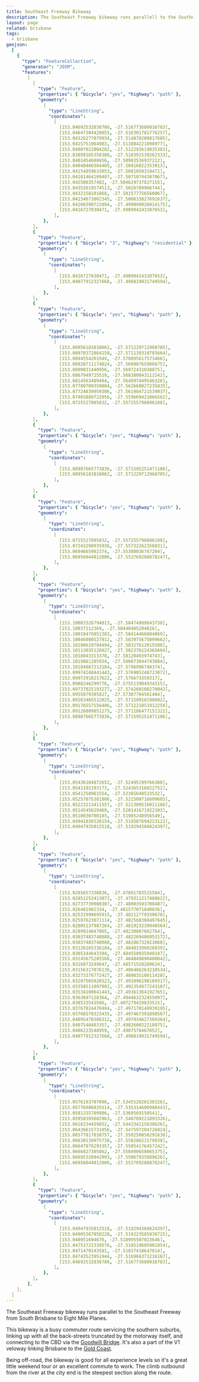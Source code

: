 ```yaml
---
title: Southeast Freeway Bikeway
description: The Southeast Freeway bikeway runs parallell to the Southeast Freeway from South Brisbane to Eight Mile Planes.
layout: page
related: brisbane
tags:
  - brisbane
geojson:
  [
    {
      "type": "FeatureCollection",
      "generator": "JOSM",
      "features":
        [
          {
            "type": "Feature",
            "properties": { "bicycle": "yes", "highway": "path" },
            "geometry":
              {
                "type": "LineString",
                "coordinates":
                  [
                    [153.04692532038786, -27.516773680016783],
                    [153.04647304428855, -27.516301781776257],
                    [153.04326277079934, -27.514878209817685],
                    [153.0415751964983, -27.513884221898977],
                    [153.04007022004282, -27.512293619035383],
                    [153.03899165358308, -27.510391539262333],
                    [153.0401454688656, -27.50983536937222],
                    [153.04040460384405, -27.50916822353913],
                    [153.04154859633053, -27.5081850319471],
                    [153.04181464109487, -27.50710744387067],
                    [153.042506357482, -27.504629737827155],
                    [153.04352619574513, -27.5026789966744],
                    [153.0432158101868, -27.501577756560067],
                    [153.04234673062345, -27.500633827691637],
                    [153.04260390722894, -27.499099926014175],
                    [153.0416727030471, -27.498994243107653],
                  ],
              },
          },
          {
            "type": "Feature",
            "properties": { "bicycle": "3", "highway": "residential" },
            "geometry":
              {
                "type": "LineString",
                "coordinates":
                  [
                    [153.0416727030471, -27.498994243107653],
                    [153.04077912327668, -27.498819031749594],
                  ],
              },
          },
          {
            "type": "Feature",
            "properties": { "bicycle": "yes", "highway": "path" },
            "geometry":
              {
                "type": "LineString",
                "coordinates":
                  [
                    [153.08956183810062, -27.571229712968705],
                    [153.08970372864158, -27.571139310785664],
                    [153.0894554201949, -27.570895617573466],
                    [153.08920711174824, -27.56998765906675],
                    [153.0890031440956, -27.56972431038875],
                    [153.0867949725519, -27.568380043111542],
                    [153.0814563409484, -27.564897449546326],
                    [153.07780709359804, -27.562660827235835],
                    [153.07724839959306, -27.561984721539037],
                    [153.07465889722056, -27.559669421066562],
                    [153.0725527095032, -27.557255796096108],
                  ],
              },
          },
          {
            "type": "Feature",
            "properties": { "bicycle": "yes", "highway": "path" },
            "geometry":
              {
                "type": "LineString",
                "coordinates":
                  [
                    [153.08987665773836, -27.571595251471106],
                    [153.08956183810062, -27.571229712968705],
                  ],
              },
          },
          {
            "type": "Feature",
            "properties": { "bicycle": "yes", "highway": "path" },
            "geometry":
              {
                "type": "LineString",
                "coordinates":
                  [
                    [153.0725527095032, -27.557255796096108],
                    [153.07243298935936, -27.55732262356031],
                    [153.0694665902374, -27.55380036767204],
                    [153.06956044812006, -27.553769288878247],
                  ],
              },
          },
          {
            "type": "Feature",
            "properties": { "bicycle": "yes", "highway": "path" },
            "geometry":
              {
                "type": "LineString",
                "coordinates":
                  [
                    [153.10083326794813, -27.58474989643738],
                    [153.10037212369, -27.58440405204826],
                    [153.10019476051383, -27.58414466804069],
                    [153.10046080527812, -27.583975675099662],
                    [153.10100619704494, -27.58327612015508],
                    [153.10113035126827, -27.582376124365684],
                    [153.1018043313378, -27.58120493974743],
                    [153.1019861285934, -27.580073044743084],
                    [153.10184867213184, -27.5796996740374],
                    [153.09974248441443, -27.576905248723072],
                    [153.09972918217622, -27.576673359317],
                    [153.0988246299776, -27.575513904934315],
                    [153.09737025193277, -27.574260108270042],
                    [153.0955079385827, -27.57307704561484],
                    [153.09263465512825, -27.57159918198602],
                    [153.09176557556486, -27.571221851912256],
                    [153.09126009051275, -27.571186477151322],
                    [153.08987665773836, -27.571595251471106],
                  ],
              },
          },
          {
            "type": "Feature",
            "properties": { "bicycle": "yes", "highway": "path" },
            "geometry":
              {
                "type": "LineString",
                "coordinates":
                  [
                    [153.05436104872652, -27.52495199766308],
                    [153.0541102193173, -27.524365316022752],
                    [153.0541258961554, -27.52385648533532],
                    [153.05257075381806, -27.521509716609685],
                    [153.05223213411557, -27.521309516011186],
                    [153.0514545629469, -27.520141671922303],
                    [153.0510030700103, -27.51985248956549],
                    [153.04941030326154, -27.519507694223122],
                    [153.04947935012518, -27.519294368824397],
                  ],
              },
          },
          {
            "type": "Feature",
            "properties": { "bicycle": "yes", "highway": "path" },
            "geometry":
              {
                "type": "LineString",
                "coordinates":
                  [
                    [153.0285657330836, -27.47891783515504],
                    [153.02851252413072, -27.479311217408622],
                    [153.02737739980307, -27.48003503708487],
                    [153.026401902334, -27.481577071840036],
                    [153.02531998695915, -27.48212779330678],
                    [153.02597623071114, -27.482568368497645],
                    [153.02805137987264, -27.481923239940564],
                    [153.0289914047065, -27.48230087662764],
                    [153.03037483748088, -27.482269406953172],
                    [153.03037483748088, -27.48286732923068],
                    [153.03126165336184, -27.48401596028839],
                    [153.0305344643394, -27.484550935048347],
                    [153.03145675285566, -27.484849890400042],
                    [153.0316873249847, -27.48571528289624],
                    [153.03156317076136, -27.486486263210534],
                    [153.03273376772427, -27.48903518011428],
                    [153.03287565826523, -27.491096298169317],
                    [153.03358511097002, -27.492354977243107],
                    [153.03534100641443, -27.49361364192765],
                    [153.0363697128364, -27.494463232455097],
                    [153.038533543586, -27.497279420833515],
                    [153.03767824470484, -27.497178149939195],
                    [153.03766570323435, -27.497467391898567],
                    [153.04095470386312, -27.497934627304364],
                    [153.0407540403357, -27.498260022218975],
                    [153.0406223548959, -27.4987578467652],
                    [153.04077912327668, -27.498819031749594],
                  ],
              },
          },
          {
            "type": "Feature",
            "properties": { "bicycle": "yes", "highway": "path" },
            "geometry":
              {
                "type": "LineString",
                "coordinates":
                  [
                    [153.0576193707096, -27.534552820130326],
                    [153.05776986835514, -27.535314600908443],
                    [153.0581335709986, -27.5360569150541],
                    [153.05950395602963, -27.540709221093326],
                    [153.0616234459852, -27.544334115630626],
                    [153.06426615731056, -27.547597204726824],
                    [153.06577817838757, -27.550250850291636],
                    [153.06630139975738, -27.55028623179938],
                    [153.06647876293357, -27.55054176457242],
                    [153.0666827305862, -27.550490658065375],
                    [153.06695320942993, -27.55067935889626],
                    [153.06956044812006, -27.553769288878247],
                  ],
              },
          },
          {
            "type": "Feature",
            "properties": { "bicycle": "yes", "highway": "path" },
            "geometry":
              {
                "type": "LineString",
                "coordinates":
                  [
                    [153.04947935012518, -27.519294368824397],
                    [153.04905367850228, -27.519223585839725],
                    [153.048951694676, -27.518995507023646],
                    [153.04753722334576, -27.518519685901854],
                    [153.0471470243581, -27.51837418647014],
                    [153.04743523951944, -27.516966371216167],
                    [153.04692532038786, -27.516773680016783],
                  ],
              },
          },
        ],
    },
  ]
---
```


The Southeast Freeway bikeway runs parallel to the Southeast Freeway from South Brisbane to Eight Mile Planes.

This bikeway is a busy commuter route servicing the southern suburbs, linking up with all the back-streets truncated by the motorway itself, and connecting to the CBD via the <a href="../goodwill-bridge/">Goodwill Bridge</a>. It's also a part of the V1 veloway linking Brisbane to the <a href="../gold-coast/">Gold Coast</a>.

Being off-road, the bikeway is good for all experience levels so it's a great little weekend tour or an excellent commute to work. The climb outbound from the river at the city end is the steepest section along the route.
